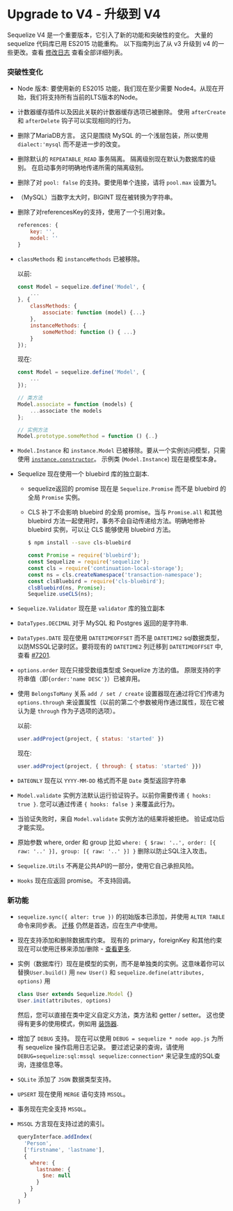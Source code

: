 # Upgrade to V4 - 升级到 V4

Sequelize V4 是一个重要版本，它引入了新的功能和突破性的变化。 大量的 sequelize 代码库已用 ES2015 功能重构。 以下指南列出了从 v3 升级到 v4 的一些更改。查看 [修改日志](https://github.com/sequelize/sequelize/blob/b49f936e9aa316cf4a13bade76585acf4d5d8b04/changelog.md) 查看全部详细列表。

### 突破性变化

- Node 版本: 要使用新的 ES2015 功能，我们现在至少需要 Node4。从现在开始，我们将支持所有当前的LTS版本的Node。
- 计数器缓存插件以及因此关联的计数器缓存选项已被删除。 使用 `afterCreate` 和 `afterDelete` 钩子可以实现相同的行为。
- 删除了MariaDB方言。 这只是围绕 MySQL 的一个浅层包装，所以使用 `dialect:'mysql` 而不是进一步的改变。
- 删除默认的 `REPEATABLE_READ` 事务隔离。 隔离级别现在默认为数据库的级别。 在启动事务时明确地传递所需的隔离级别。
- 删除了对 `pool: false` 的支持。要使用单个连接，请将 `pool.max` 设置为1。
- （MySQL）当数字太大时，BIGINT 现在被转换为字符串。
- 删除了对referencesKey的支持，使用了一个引用对象。

  ```js
  references: {
      key: '',
      model: ''
  }
  ```
  
- `classMethods` 和 `instanceMethods` 已被移除。

  以前:
  
  ```js
  const Model = sequelize.define('Model', {
      ...
  }, {
      classMethods: {
          associate: function (model) {...}
      },
      instanceMethods: {
          someMethod: function () { ...}
      }
  });
  ```

  现在:

  ```js
  const Model = sequelize.define('Model', {
      ...
  });

  // 类方法
  Model.associate = function (models) {
      ...associate the models
  };

  // 实例方法
  Model.prototype.someMethod = function () {..}
  ```
 
- `Model.Instance` 和 `instance.Model` 已被移除。要从一个实例访问模型，只需使用 [`instance.constructor`](https://developer.mozilla.org/en/docs/Web/JavaScript/Reference/Global_Objects/Object/constructor)。 示例类 (`Model.Instance`) 现在是模型本身。
- Sequelize 现在使用一个 bluebird 库的独立副本.

    - sequelize返回的 promise 现在是 `Sequelize.Promise` 而不是 bluebird 的全局 `Promise` 实例。
    - CLS 补丁不会影响 bluebird 的全局 promise。当与 `Promise.all` 和其他 bluebird 方法一起使用时，事务不会自动传递给方法。明确地修补 bluebird 实例，可以让 CLS 能够使用 bluebird 方法。

      ```bash
      $ npm install --save cls-bluebird
      ```

      ```js
      const Promise = require('bluebird');
      const Sequelize = require('sequelize');
      const cls = require('continuation-local-storage');
      const ns = cls.createNamespace('transaction-namespace');
      const clsBluebird = require('cls-bluebird');
      clsBluebird(ns, Promise);
      Sequelize.useCLS(ns);
      ```
- `Sequelize.Validator` 现在是 `validator` 库的独立副本
- `DataTypes.DECIMAL` 对于 MySQL 和 Postgres 返回的是字符串.
- `DataTypes.DATE` 现在使用 `DATETIMEOFFSET` 而不是 `DATETIME2` sql数据类型，以防MSSQL记录时区。要将现有的 `DATETIME2` 列迁移到 `DATETIMEOFFSET` 中, 查看 [#7201](https://github.com/sequelize/sequelize/pull/7201#issuecomment-278899803).
- `options.order` 现在只接受数组类型或 Sequelize 方法的值。 原限支持的字符串值（即`{order:'name DESC'}`）已被弃用。
- 使用 `BelongsToMany` 关系 `add / set / create` 设置器现在通过将它们传递为 `options.through` 来设置属性（以前的第二个参数被用作通过属性，现在它被认为是 `through` 作为子选项的选项）。

  以前:
  
  ```js
  user.addProject(project, { status: 'started' })
  ```

  现在:
  
  ```js
  user.addProject(project, { through: { status: 'started' }})
  ```

- `DATEONLY` 现在以 `YYYY-MM-DD` 格式而不是 `Date` 类型返回字符串
- `Model.validate` 实例方法默认运行验证钩子。以前你需要传递 `{ hooks: true }`. 您可以通过传递  `{ hooks: false }` 来覆盖此行为。
- 当验证失败时，来自 `Model.validate` 实例方法的结果将被拒绝。 验证成功后才能实现。
- 原始参数 where, order 和 group 比如 `where: { $raw: '..', order: [{ raw: '..' }], group: [{ raw: '..' }] }` 删除以防止SQL注入攻击。
- `Sequelize.Utils` 不再是公共API的一部分，使用它自己承担风险。
- `Hooks` 现在应返回 promise。 不支持回调。

### 新功能
- `sequelize.sync({ alter: true })` 的初始版本已添加，并使用 `ALTER TABLE` 命令来同步表。 [迁移](http://docs.sequelizejs.com/manual/tutorial/migrations.html) 仍然是首选，应在生产中使用。
- 现在支持添加和删除数据库约束。 现有的 primary，foreignKey 和其他约束现在可以使用迁移来添加/删除 - [查看更多](http://docs.sequelizejs.com/manual/tutorial/migrations.html#addconstraint-tablename-attributes-options-).
- 实例（数据库行）现在是模型的实例，而不是单独类的实例。这意味着你可以替换`User.build()` 用 `new User()` 和 `sequelize.define(attributes, options)` 用

  ```js
  class User extends Sequelize.Model {}
  User.init(attributes, options)
  ```
  
  然后，您可以直接在类中定义自定义方法，类方法和 getter / setter。
  这也使得有更多的使用模式，例如用 [装饰器](https://www.npmjs.com/package/sequelize-decorators).
- 增加了 `DEBUG` 支持。 现在可以使用 `DEBUG = sequelize * node app.js` 为所有 sequelize 操作启用日志记录。 要过滤记录的查询，请使用 `DEBUG=sequelize:sql:mssql sequelize:connection*` 来记录生成的SQL查询，连接信息等。
- `SQLite` 添加了 `JSON` 数据类型支持。
- `UPSERT` 现在使用 `MERGE` 语句支持 `MSSQL`。
- 事务现在完全支持 `MSSQL`。
- `MSSQL` 方言现在支持过滤的索引。

  ```js
  queryInterface.addIndex(
    'Person',
    ['firstname', 'lastname'],
    {
      where: {
        lastname: {
          $ne: null
        }
      }
    }
  )
  ```
